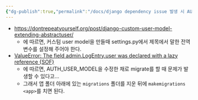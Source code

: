```yaml
---
{"dg-publish":true,"permalink":"/docs/django dependency issue 발생 시 AUTH_USER_MODEL이 제대로 박혀있는지 확인하라/","title":"django dependency issue 발생 시 AUTH_USER_MODEL이 제대로 박혀있는지 확인하라"}
---
```


- https://dontrepeatyourself.org/post/django-custom-user-model-extending-abstractuser/
	- 에 따르면, 커스텀 user model을 만들때 settings.py에서 제목에서 말한 전역변수를 설정해 주어야 한다.
- [ValueError: The field admin.LogEntry.user was declared with a lazy reference {SOF}](https://stackoverflow.com/questions/50324561/valueerror-the-field-admin-logentry-user-was-declared-with-a-lazy-reference/60060092#60060092)
	- 에 따르면, AUTH_USER_MODEL을 수정한 채로 migrate를 할 때 문제가 발생할 수 있다고...
	- 그래서 앱 폴더 아래에 있는 `migrations` 폴더를 지운 뒤에 `makemigrations <app>`를 치면 된다.
